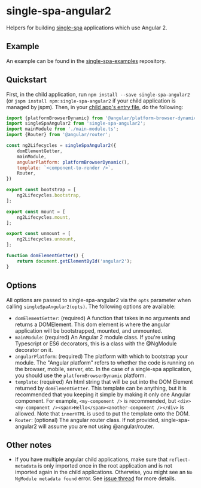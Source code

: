 # single-spa-angular2
Helpers for building [single-spa](https://github.com/CanopyTax/single-spa) applications which use Angular 2.

## Example
An example can be found in the [single-spa-examples](https://github.com/CanopyTax/single-spa-examples/blob/master/src/angular2/angular2.app.js) repository.

## Quickstart
First, in the child application, run `npm install --save single-spa-angular2` (or `jspm install npm:single-spa-angular2` if your child application is managed by jspm). Then, in your [child app's entry file](https://github.com/CanopyTax/single-spa/blob/docs-1/docs/configuring-child-applications.md#the-entry-file), do the following:

```js
import {platformBrowserDynamic} from '@angular/platform-browser-dynamic';
import singleSpaAngular2 from 'single-spa-angular2';
import mainModule from './main-module.ts';
import {Router} from '@angular/router';

const ng2Lifecycles = singleSpaAngular2({
	domElementGetter,
	mainModule,
	angularPlatform: platformBrowserDynamic(),
	template: `<component-to-render />`,
	Router,
})

export const bootstrap = [
	ng2Lifecycles.bootstrap,
];

export const mount = [
	ng2Lifecycles.mount,
];

export const unmount = [
	ng2Lifecycles.unmount,
];

function domElementGetter() {
	return document.getElementById('angular2');
}
```

## Options

All options are passed to single-spa-angular2 via the `opts` parameter when calling `singleSpaAngular2(opts)`. The following options are available:

- `domElementGetter`: (required) A function that takes in no arguments and returns a DOMElement. This dom element is where the angular application will be bootstrapped, mounted, and unmounted.
- `mainModule`: (required) An Angular 2 module class. If you're using Typescript or ES6 decorators, this is a class with the @NgModule decorator on it.
- `angularPlatform`: (required) The platform with which to bootstrap your module. The "Angular platform" refers to whether the code is running on the browser, mobile, server, etc. In the case of a single-spa application, you should use the `platformBrowserDynamic` platform.
- `template`: (required) An html string that will be put into the DOM Element returned by `domElementGetter`. This template can be anything, but it is recommended that you keeping it simple by making it only one Angular component. For example, `<my-component />` is recommended, but `<div><my-component /><span>Hello</span><another-component /></div>` is allowed. Note that `innerHTML` is used to put the template onto the DOM.
- `Router`: (optional) The angular router class. If not provided, single-spa-angular2 will assume you are not using @angular/router.

## Other notes
- If you have multiple angular child applications, make sure that `reflect-metadata` is only imported once in the root application and is not imported again in the child applications. Otherwise, you might see an `No NgModule metadata found` error. See [issue thread](https://github.com/CanopyTax/single-spa-angular2/issues/2#issuecomment-347864894) for more details.
